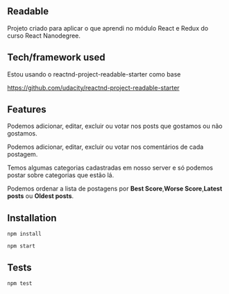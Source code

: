 ## Readable
Projeto criado para aplicar o que aprendi no módulo React e Redux do curso React Nanodegree.

## Tech/framework used
Estou usando o reactnd-project-readable-starter como base

https://github.com/udacity/reactnd-project-readable-starter

## Features
Podemos adicionar, editar, excluir ou votar nos posts que gostamos ou não gostamos.

Podemos adicionar, editar, excluir ou votar nos comentários de cada postagem.

Temos algumas categorias cadastradas em nosso server e só podemos postar sobre categorias que estão lá.

Podemos ordenar a lista de postagens por **Best Score**,**Worse Score**,**Latest posts** ou **Oldest posts**.


## Installation
```npm install```

```npm start```

## Tests
```npm test```
